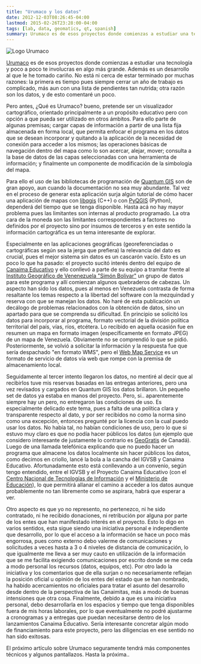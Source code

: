```yaml
---
title: "Urumaco y los datos"
date: 2012-12-03T08:26:45-04:00
lastmod: 2015-02-26T23:28:00-04:00
tags: [lab, data, geomatics, qt, spanish]
summary: Urumaco es de esos proyectos donde comienzas a estudiar una tecnología y poco a poco te involucras en algo más grande. Además es un desarrollo al que le he tomado cariño.
---
```


![Logo Urumaco](/images/valessiobrito_Hoof_of_Green_Turtle.png)

[Urumaco](https://github.com/atmantree/urumaco) es de esos proyectos
donde comienzas a estudiar una tecnología y poco a poco te involucras en
algo más grande. Además es un desarrollo al que le he tomado cariño. No
está ni cerca de estar terminado por muchas razones: la primera es
tiempo pues siempre cerrar un año de trabajo es complicado, más aun con
una lista de pendientes tan nutrida; otra razón son los datos, y de esto
comentaré un poco.

Pero antes, ¿Qué es Urumaco? bueno, pretende ser un visualizador
cartográfico, orientado principalmente a un propósito educativo pero con
opción a que pueda ser utilizado en otros ámbitos. Para ello parte de
algunas premisas; cargar capas de información a partir de una lista fija
almacenada en forma local, que permita enfocar el programa en los datos
que se desean incorporar y quitando a la aplicación de la necesidad de
conexión para acceder a los mismos; las operaciones básicas de
navegación dentro del mapa como lo son acercar, alejar, mover; consulta
a la base de datos de las capas seleccionadas con una herramienta de
información; y finalmente un componente de modificación de la simbología
del mapa.

Para ello el uso de las bibliotecas de programación de [Quantum
GIS](http://qgis.org) son de gran apoyo, aun cuando la documentación no
sea muy abundante. Tal vez en el proceso de generar esta aplicación
surja algún tutorial de cómo hacer una aplicación de mapas con
[libqgis](http://www.qgis.org/api/) (C++) o con
[PyQGIS](http://www.qgis.org/pyqgis-cookbook/index.html) (Python),
dependerá del tiempo que se tenga disponible. Hasta acá no hay mayor
problema pues las limitantes son internas al producto programado. La
otra cara de la moneda son las limitantes correspondientes a factores no
definidos por el proyecto sino por insumos de terceros y en este sentido
la información cartográfica es un tema interesante de explorar.

Especialmente en las aplicaciones geográficas (georeferenciadas o
cartográficas según sea la jerga que prefiera) la relevancia del dato es
crucial, pues el mejor sistema sin datos es un cascarón vacío. Esto es
un poco lo que ha pasado: el proyecto sucitó interés dentro del equipo
de [Canaima Educativo](http://www.canaimaeducativo.gob.ve/) y ello
conllevó a parte de su equipo a tramitar frente al [Instituto Geográfico
de Venenezuela "Simón Bolivar"](http://igvsb.gob.ve/) un grupo de datos
para este programa y allí comienzan algunos quebraderos de cabezas. Un
aspecto han sido los datos, pues al menos en Venezuela contrasta de
forma resaltante los temas respecto a la libertad del software con la
mezquindad y reserva con que se manejan los datos. No haré de esta
publicación un decálogo de problemas relacionados con la obtención de
datos, sino un apartado para que se comprenda su dificultad. En
principio se solicitó los datos para incorporar al programa, formato
vectorial de la división política territorial del país, vías, ríos,
etcétera. Lo recibido en aquella ocasión fue en resumen un mapa en
formato imagen (específicamente en formato JPEG) de un mapa de
Venezuela. Obviamente no se comprendió lo que se pidió. Posteriormente,
se volvió a solicitar la información y la respuesta fue que sería
despachado "en formato WMS", pero el [Web Map
Service](http://es.wikipedia.org/wiki/Web_Map_Service) es un formato de
servicio de datos vía web que rompe con la premisa de almacenamiento
local.

Seguidamente al tercer intento llegaron los datos, no mentiré al decir
que al recibirlos tuve mis reservas basadas en las entregas anteriores,
pero una vez revisados y cargados en Quantum GIS los datos brillaron. Un
pequeño set de datos ya estaba en manos del proyecto. Pero, si..
aparentemente siempre hay un pero, no entregaron las condiciones de uso.
Es especialmente delicado este tema, pues a falta de una política clara
y transparente respecto al dato, y por ser recibidos no como la norma
sino como una excepción, entonces pregunté por la licencia con la cual
puedo usar los datos. No había tal, no habían condiciones de uso, pero
lo que si estuvo muy claro es que no podía hacer públicos los datos (un
ejemplo que considero interesante de justamente lo contrario es
[GeoGratis](http://geogratis.cgdi.gc.ca/geogratis/en/index.html) de
Canadá). Luego de una llamada telefónica explicando que no puedo hacer
un programa que almacene los datos localmente sin hacer públicos los
datos, como decimos en criollo, lancé la bola a la cancha del IGVSB y
Canaima Educativo. Afortunadamente esto está conllevando a un convenio,
según tengo entendido, entre el IGVSB y el Proyecto Canaima Educativo
(con el [Centro Nacional de Tecnologías de
Información](http://www.cnti.gob.ve/) y el [Ministerio de
Educación](http://www.me.gob.ve/)), lo que permitirá allanar el camino a
acceder a los datos aunque probablemente no tan libremente como se
aspirara, habrá que esperar a ver.

Otro aspecto es que yo no represento, no pertenezco, ni he sido
contratado, ni he recibido donaciones, ni retribución por alguna por
parte de los entes que han manifestado interés en el proyecto. Esto lo
digo en varios sentidos, esta sigue siendo una iniciativa personal e
independiente que desarrollo, por lo que el acceso a la información se
hace un poco más engorrosa, pues como externo debo valerme de
comunicaciones y solicitudes a veces hasta a 3 o 4 niveles de distancia
de comunicación, lo que igualmente me lleva a ser muy cauto en
utilización de la información que se me facilita exigiendo
comunicaciones por escrito donde se me ceda a modo personal los recursos
(datos, equipos, etc). Por otro lado la iniciativa y los comentarios que
de ella surjan o no necesariamente reflejan la posición oficial u
opinión de los entes del estado que se han nombrado, ha habido
acercamientos no oficiales para tratar el asunto del desarrollo desde
dentro de la perspectiva de las Canaimitas, más a modo de buenas
intensiones que otra cosa. Finalmente, debido a que es una iniciativa
personal, debo desarrollarla en los espacios y tiempo que tenga
disponibles fuera de mis horas laborales, por lo que eventualmente no
podré ajustarme a cronogramas y a entregas que puedan necesitarse dentro
de los lanzamientos Canaima Educativo. Sería interesante concretar algún
modo de financiamiento para este proyecto, pero las diligencias en ese
sentido no han sido exitosas.

El próximo artículo sobre Urumaco seguramente tendrá más componentes
técnicos y algunos pantallazos. Hasta la próxima..

